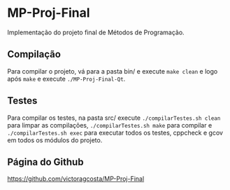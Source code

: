 # MP-Proj-Final
Implementação do projeto final de Métodos de Programação.

## Compilação
Para compilar o projeto, vá para a pasta bin/ e execute ```make clean``` e logo após ```make``` e execute ```./MP-Proj-Final-Qt```.

## Testes
Para compilar os testes, na pasta src/ execute ```./compilarTestes.sh clean``` para limpar as compilações, ```./compilarTestes.sh make``` para compilar e ```./compilarTestes.sh exec``` para executar todos os testes, cppcheck e gcov em todos os módulos do projeto.

## Página do Github
https://github.com/victoragcosta/MP-Proj-Final